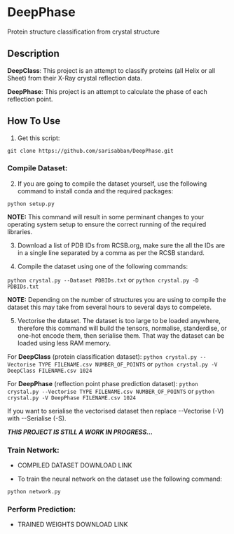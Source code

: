# DeepPhase
 Protein structure classification from crystal structure

## Description
**DeepClass**: This project is an attempt to classify proteins (all Helix or all Sheet) from their X-Ray crystal reflection data.

**DeepPhase**: This project is an attempt to calculate the phase of each reflection point.

## How To Use
1. Get this script:

`git clone https://github.com/sarisabban/DeepPhase.git`

### Compile Dataset:
2. If you are going to compile the dataset yourself, use the following command to install conda and the required packages:

`python setup.py`

**NOTE:** This command will result in some perminant changes to your operating system setup to ensure the correct running of the required libraries.

3. Download a list of PDB IDs from RCSB.org, make sure the all the IDs are in a single line separated by a comma as per the RCSB standard.

4. Compile the dataset using one of the following commands:

`python crystal.py --Dataset PDBIDs.txt` or `python crystal.py -D PDBIDs.txt`

**NOTE:** Depending on the number of structures you are using to compile the dataset this may take from several hours to several days to compelete.

5. Vectorise the dataset. The dataset is too large to be loaded anywhere, therefore this command will build the tensors, normalise, standerdise, or one-hot encode them, then serialise them. That way the dataset can be loaded using less RAM memory. 

For **DeepClass** (protein classification dataset):
`python crystal.py --Vectorise TYPE FILENAME.csv NUMBER_OF_POINTS` or `python crystal.py -V DeepClass FILENAME.csv 1024`

For **DeepPhase** (reflection point phase prediction dataset):
`python crystal.py --Vectorise TYPE FILENAME.csv NUMBER_OF_POINTS` or `python crystal.py -V DeepPhase FILENAME.csv 1024`

If you want to serialise the vectorised dataset then replace --Vectorise (-V) with --Serialise (-S).





***THIS PROJECT IS STILL A WORK IN PROGRESS...***

### Train Network:
* COMPILED DATASET DOWNLOAD LINK

* To train the neural network on the dataset use the following command:

`python network.py`





### Perform Prediction:
* TRAINED WEIGHTS DOWNLOAD LINK
